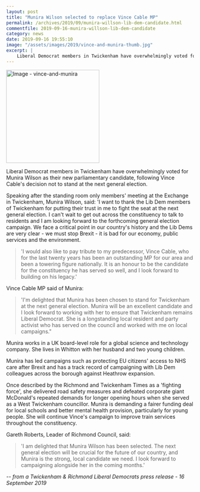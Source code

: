 ```yaml
---
layout: post
title: "Munira Wilson selected to replace Vince Cable MP"
permalink: /archives/2019/09/munira-willson-lib-dem-candidate.html
commentfile: 2019-09-16-munira-willson-lib-dem-candidate
category: news
date: 2019-09-16 19:55:10
image: "/assets/images/2019/vince-and-munira-thumb.jpg"
excerpt: |
    Liberal Democrat members in Twickenham have overwhelmingly voted for Munira Wilson as their new parliamentary candidate, following Vince Cable's decision not to stand at the next general election.
---
```

<a href="/assets/images/2019/vince-and-munira.jpg" title="Click for a larger image"><img src="/assets/images/2019/vince-and-munira-thumb.jpg" width="250" alt="Image - vince-and-munira"  class="photo right"/></a>

Liberal Democrat members in Twickenham have overwhelmingly voted for Munira Wilson as their new parliamentary candidate, following Vince Cable's decision not to stand at the next general election.

Speaking after the standing room only members' meeting at the Exchange in Twickenham, Munira Wilson, said: 'I want to thank the Lib Dem members of Twickenham for putting their trust in me to fight the seat at the next general election. I can't wait to get out across the constituency to talk to residents and I am looking forward to the forthcoming general election campaign. We face a critical point in our country's history and the Lib Dems are very clear - we must stop Brexit - it is bad for our economy, public services and the environment.

> 'I would also like to pay tribute to my predecessor, Vince Cable, who for the last twenty years has been an outstanding MP for our area and been a towering figure nationally. It is an honour to be the candidate for the constituency he has served so well, and I look forward to building on his legacy.'

Vince Cable MP said of Munira:

> 'I'm delighted that Munira has been chosen to stand for Twickenham at the next general election. Munira will be an excellent candidate and I look forward to working with her to ensure that Twickenham remains Liberal Democrat. She is a longstanding local resident and party activist who has served on the council and worked with me on local campaigns."

Munira works in a UK board-level role for a global science and technology company. She lives in Whitton with her husband and two young children.

Munira has led campaigns such as protecting EU citizens' access to NHS care after Brexit and has a track record of campaigning with Lib Dem colleagues across the borough against Heathrow expansion.

Once described by the Richmond and Twickenham Times as a 'fighting force', she delivered road safety measures and defeated corporate giant McDonald's repeated demands for longer opening hours when she served as a West Twickenham councillor.  Munira is demanding a fairer funding deal for local schools and better mental health provision, particularly for young people. She will continue Vince's campaign to improve train services throughout the constituency.

Gareth Roberts, Leader of Richmond Council, said:

> 'I am delighted that Munira Wilson has been selected. The next general election will be crucial for the future of our country, and Munira is the strong, local candidate we need. I look forward to campaigning alongside her in the coming months.'

<cite>-- from a Twickenham & Richmond Liberal Democrats press release - 16 September 2019</cite>

